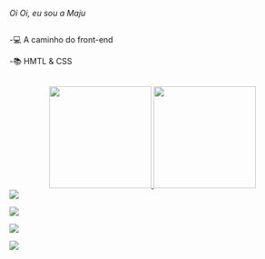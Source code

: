 *Oi Oi, eu sou a Maju*
##
  -💻 A caminho do front-end
  
  -📚 HMTL & CSS
  
 ##
 <div align="center">
  <a href="https://github.com/MjDutil">
  <img height="180em" src="https://github-readme-stats.vercel.app/api?username=MjDutil&show_icons=true&theme=synthwave&include_all_commits=true&count_private=true"/>
  <img height="180em" src="https://github-readme-stats.vercel.app/api/top-langs/?username=MjDutil&layout=compact&langs_count=7&theme=synthwave"/>
</div>
  
  <div>  
   <a href="https://www.instagram.com/mjdutil_/" target="_blank"><img src="https://img.shields.io/badge/-Instagram-%23E4405F?style=for-the-badge&logo=instagram&logoColor=white" target="_blank"></a>
 	
  <a href="https://www.twitch.tv/mjdutil" target="_blank"><img src="https://img.shields.io/badge/Twitch-9146FF?style=for-the-badge&logo=twitch&logoColor=white" target="_blank"></a>
  
  <a href = "mailto:mjuliadutil@gmail.com"><img src="https://img.shields.io/badge/-Gmail-%23333?style=for-the-badge&logo=gmail&logoColor=white" target="_blank"></a>
  
  <a href="https://www.linkedin.com/in/maria-julia-dutil-0b78a1251/" target="_blank"><img src="https://img.shields.io/badge/-LinkedIn-%230077B5?style=for-the-badge&logo=linkedin&logoColor=white" target="_blank"></a> 
  </div>
